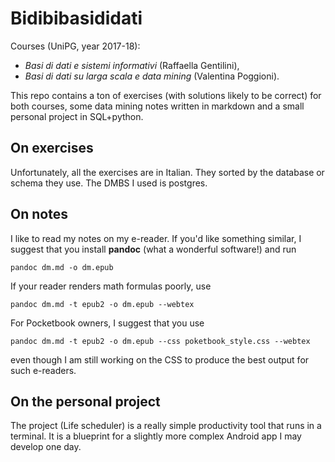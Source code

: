 # Bidibibasididati
Courses (UniPG, year 2017-18): 
+ _Basi di dati e sistemi informativi_ (Raffaella Gentilini),
+ _Basi di dati su larga scala e data mining_ (Valentina Poggioni).

This repo contains a ton of exercises (with solutions likely to be correct) for both courses, some data mining notes written in markdown and a small personal project in SQL+python.

## On exercises
Unfortunately, all the exercises are in Italian. They sorted by the database or schema they use. 
The DMBS I used is postgres.

## On notes
I like to read my notes on my e-reader. If you'd like something similar, I suggest that you install __pandoc__ (what a wonderful software!) and run 
```
pandoc dm.md -o dm.epub 
```
If your reader renders math formulas poorly, use
```
pandoc dm.md -t epub2 -o dm.epub --webtex
```
For Pocketbook owners, I suggest that you use
```
pandoc dm.md -t epub2 -o dm.epub --css poketbook_style.css --webtex
```
even though I am still working on the CSS to produce the best output for such e-readers.

## On the personal project
The project (Life scheduler) is a really simple productivity tool that runs in a terminal. It is a blueprint for a slightly more complex Android app I may develop one day.
